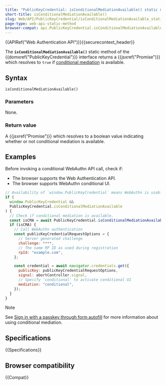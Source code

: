 ```yaml
---
title: "PublicKeyCredential: isConditionalMediationAvailable() static method"
short-title: isConditionalMediationAvailable()
slug: Web/API/PublicKeyCredential/isConditionalMediationAvailable_static
page-type: web-api-static-method
browser-compat: api.PublicKeyCredential.isConditionalMediationAvailable_static
---
```


{{APIRef("Web Authentication API")}}{{securecontext_header}}

The **`isConditionalMediationAvailable()`** static method of the {{domxref("PublicKeyCredential")}} interface returns a {{jsxref("Promise")}} which resolves to `true` if [conditional mediation](/en-US/docs/Web/API/Web_Authentication_API#discoverable_credentials_and_conditional_mediation) is available.

## Syntax

```js-nolint
isConditionalMediationAvailable()
```

### Parameters

None.

### Return value

A {{jsxref("Promise")}} which resolves to a boolean value indicating whether or not conditional mediation is available.

## Examples

Before invoking a conditional WebAuthn API call, check if:

- The browser supports the Web Authentication API.
- The browser supports WebAuthn conditional UI.

```js
// Availability of `window.PublicKeyCredential` means WebAuthn is usable.
if (
  window.PublicKeyCredential &&
  PublicKeyCredential.isConditionalMediationAvailable
) {
  // Check if conditional mediation is available.
  const isCMA = await PublicKeyCredential.isConditionalMediationAvailable();
  if (isCMA) {
    // Call WebAuthn authentication
    const publicKeyCredentialRequestOptions = {
      // Server generated challenge
      challenge: ****,
      // The same RP ID as used during registration
      rpId: "example.com",
    };

    const credential = await navigator.credentials.get({
      publicKey: publicKeyCredentialRequestOptions,
      signal: abortController.signal,
      // Specify 'conditional' to activate conditional UI
      mediation: "conditional",
    });
  }
}
```

> [!NOTE]
> See [Sign in with a passkey through form autofill](https://web.dev/articles/passkey-form-autofill) for more information about using conditional mediation.

## Specifications

{{Specifications}}

## Browser compatibility

{{Compat}}

